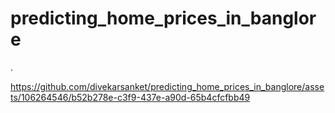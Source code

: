# predicting_home_prices_in_banglore
.


https://github.com/divekarsanket/predicting_home_prices_in_banglore/assets/106264546/b52b278e-c3f9-437e-a90d-65b4cfcfbb49

